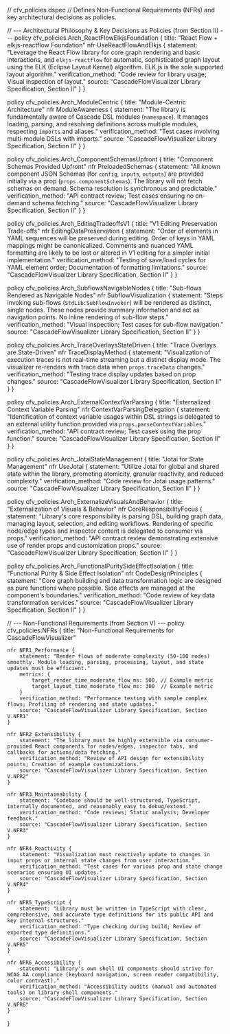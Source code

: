 // cfv_policies.dspec
// Defines Non-Functional Requirements (NFRs) and key architectural decisions as policies.

// --- Architectural Philosophy & Key Decisions as Policies (from Section II) ---
policy cfv_policies.Arch_ReactFlowElkjsFoundation {
    title: "React Flow + elkjs-reactflow Foundation"
    nfr UseReactFlowAndElkjs {
        statement: "Leverage the React Flow library for core graph rendering and basic interactions, and `elkjs-reactflow` for automatic, sophisticated graph layout using the ELK (Eclipse Layout Kernel) algorithm. ELK.js is the sole supported layout algorithm."
        verification_method: "Code review for library usage; Visual inspection of layout."
        source: "CascadeFlowVisualizer Library Specification, Section II"
    }
}

policy cfv_policies.Arch_ModuleCentric {
    title: "Module-Centric Architecture"
    nfr ModuleAwareness {
        statement: "The library is fundamentally aware of Cascade DSL modules (`namespace`). It manages loading, parsing, and resolving definitions across multiple modules, respecting `imports` and aliases."
        verification_method: "Test cases involving multi-module DSLs with imports."
        source: "CascadeFlowVisualizer Library Specification, Section II"
    }
}

policy cfv_policies.Arch_ComponentSchemasUpfront {
    title: "Component Schemas Provided Upfront"
    nfr PreloadedSchemas {
        statement: "All known component JSON Schemas (for `config`, `inputs`, `outputs`) are provided initially via a prop (`props.componentSchemas`). The library will not fetch schemas on demand. Schema resolution is synchronous and predictable."
        verification_method: "API contract review; Test cases ensuring no on-demand schema fetching."
        source: "CascadeFlowVisualizer Library Specification, Section II"
    }
}

policy cfv_policies.Arch_EditingTradeoffsV1 {
    title: "V1 Editing Preservation Trade-offs"
    nfr EditingDataPreservation {
        statement: "Order of elements in YAML sequences will be preserved during editing. Order of keys in YAML mappings might be canonicalized. Comments and nuanced YAML formatting are likely to be lost or altered in V1 editing for a simpler initial implementation."
        verification_method: "Testing of save/load cycles for YAML element order; Documentation of formatting limitations."
        source: "CascadeFlowVisualizer Library Specification, Section II"
    }
}

policy cfv_policies.Arch_SubflowsNavigableNodes {
    title: "Sub-flows Rendered as Navigable Nodes"
    nfr SubflowVisualization {
        statement: "Steps invoking sub-flows (`StdLib:SubFlowInvoker`) will be rendered as distinct, single nodes. These nodes provide summary information and act as navigation points. No inline rendering of sub-flow steps."
        verification_method: "Visual inspection; Test cases for sub-flow navigation."
        source: "CascadeFlowVisualizer Library Specification, Section II"
    }
}

policy cfv_policies.Arch_TraceOverlaysStateDriven {
    title: "Trace Overlays are State-Driven"
    nfr TraceDisplayMethod {
        statement: "Visualization of execution traces is not real-time streaming but a distinct display mode. The visualizer re-renders with trace data when `props.traceData` changes."
        verification_method: "Testing trace display updates based on prop changes."
        source: "CascadeFlowVisualizer Library Specification, Section II"
    }
}

policy cfv_policies.Arch_ExternalContextVarParsing {
    title: "Externalized Context Variable Parsing"
    nfr ContextVarParsingDelegation {
        statement: "Identification of context variable usages within DSL strings is delegated to an external utility function provided via `props.parseContextVariables`."
        verification_method: "API contract review; Test cases using the prop function."
        source: "CascadeFlowVisualizer Library Specification, Section II"
    }
}

policy cfv_policies.Arch_JotaiStateManagement {
    title: "Jotai for State Management"
    nfr UseJotai {
        statement: "Utilize Jotai for global and shared state within the library, promoting atomicity, granular reactivity, and reduced complexity."
        verification_method: "Code review for Jotai usage patterns."
        source: "CascadeFlowVisualizer Library Specification, Section II"
    }
}

policy cfv_policies.Arch_ExternalizeVisualsAndBehavior {
    title: "Externalization of Visuals & Behavior"
    nfr CoreResponsibilityFocus {
        statement: "Library's core responsibility is parsing DSL, building graph data, managing layout, selection, and editing workflows. Rendering of specific node/edge types and inspector content is delegated to consumer via props."
        verification_method: "API contract review demonstrating extensive use of render props and customization props."
        source: "CascadeFlowVisualizer Library Specification, Section II"
    }
}

policy cfv_policies.Arch_FunctionalPuritySideEffectIsolation {
    title: "Functional Purity & Side Effect Isolation"
    nfr CodeDesignPrinciples {
        statement: "Core graph building and data transformation logic are designed as pure functions where possible. Side effects are managed at the component's boundaries."
        verification_method: "Code review of key data transformation services."
        source: "CascadeFlowVisualizer Library Specification, Section II"
    }
}


// --- Non-Functional Requirements (from Section V) ---
policy cfv_policies.NFRs {
    title: "Non-Functional Requirements for CascadeFlowVisualizer"

    nfr NFR1_Performance {
        statement: "Render flows of moderate complexity (50-100 nodes) smoothly. Module loading, parsing, processing, layout, and state updates must be efficient."
        metrics: {
            target_render_time_moderate_flow_ms: 500, // Example metric
            target_layout_time_moderate_flow_ms: 300  // Example metric
        }
        verification_method: "Performance testing with sample complex flows; Profiling of rendering and state updates."
        source: "CascadeFlowVisualizer Library Specification, Section V.NFR1"
    }

    nfr NFR2_Extensibility {
        statement: "The library must be highly extensible via consumer-provided React components for nodes/edges, inspector tabs, and callbacks for actions/data fetching."
        verification_method: "Review of API design for extensibility points; Creation of example customizations."
        source: "CascadeFlowVisualizer Library Specification, Section V.NFR2"
    }

    nfr NFR3_Maintainability {
        statement: "Codebase should be well-structured, TypeScript, internally documented, and reasonably easy to debug/extend."
        verification_method: "Code reviews; Static analysis; Developer feedback."
        source: "CascadeFlowVisualizer Library Specification, Section V.NFR3"
    }

    nfr NFR4_Reactivity {
        statement: "Visualization must reactively update to changes in input props or internal state changes from user interaction."
        verification_method: "Test cases for various prop and state change scenarios ensuring UI updates."
        source: "CascadeFlowVisualizer Library Specification, Section V.NFR4"
    }

    nfr NFR5_TypeScript {
        statement: "Library must be written in TypeScript with clear, comprehensive, and accurate type definitions for its public API and key internal structures."
        verification_method: "Type checking during build; Review of exported type definitions."
        source: "CascadeFlowVisualizer Library Specification, Section V.NFR5"
    }

    nfr NFR6_Accessibility {
        statement: "Library's own shell UI components should strive for WCAG AA compliance (keyboard navigation, screen reader compatibility, color contrast)."
        verification_method: "Accessibility audits (manual and automated tools) on library shell components."
        source: "CascadeFlowVisualizer Library Specification, Section V.NFR6"
    }
}